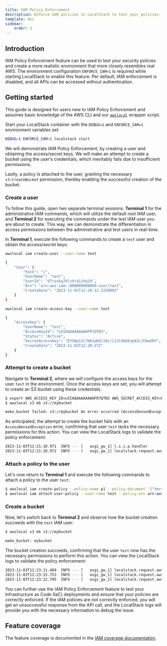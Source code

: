 ```yaml
---
title: IAM Policy Enforcement
description: Enforce IAM policies in LocalStack to test your policies.
template: doc
sidebar:
    order: 3
---
```


## Introduction

IAM Policy Enforcement feature can be used to test your security policies and create a more realistic environment that more closely resembles real AWS.
The environment configuration `ENFORCE_IAM=1` is required while starting LocalStack to enable this feature.
Per default, IAM enforcement is disabled, and all APIs can be accessed without authentication.

## Getting started

This guide is designed for users new to IAM Policy Enforcement and assumes basic knowledge of the AWS CLI and our [`awslocal`](https://github.com/localstack/awscli-local) wrapper script.

Start your LocalStack container with the `DEBUG=1` and `ENFORCE_IAM=1` environment variables set:

```bash
DEBUG=1 ENFORCE_IAM=1 localstack start
```

We will demonstrate IAM Policy Enforcement, by creating a user and obtaining the access/secret keys.
We will make an attempt to create a bucket using the user’s credentials, which inevitably fails due to insufficient permissions.

Lastly, a policy is attached to the user, granting the necessary `s3:CreateBucket` permission, thereby enabling the successful creation of the bucket.

### Create a user

To follow this guide, open two separate terminal sessions:  **Terminal 1**  for the administrative IAM commands, which will utilize the default root IAM user, and  **Terminal 2** for executing the commands under the test IAM user you are about to create.
This way, we can demonstrate the differentiation in access permissions between the administrative and test users in real-time.

In **Terminal 1**, execute the following commands to create a `test` user and obtain the access/secret keys:

```bash
awslocal iam create-user --user-name test
```

```bash
{
    "User": {
        "Path": "/",
        "UserName": "test",
        "UserId": "d7ryukg7bls4rq1ihq1d",
        "Arn": "arn:aws:iam::000000000000:user/test",
        "CreateDate": "2023-11-03T12:20:12.332000Z"
    }
}
```

```bash
awslocal iam create-access-key --user-name test
```

```bash
{
    "AccessKey": {
        "UserName": "test",
        "AccessKeyId": "LKIAQAAAAAAAHFR7QTN3",
        "Status": "Active",
        "SecretAccessKey": "EYUHpIol7bRJpKd/28c/LI2C4bbEnp82LJCRwXRV",
        "CreateDate": "2023-11-03T12:20:27Z"
    }
}
```

### Attempt to create a bucket

Navigate to **Terminal 2**, where we will configure the access keys for the user `test` in the environment.
Once the access keys are set, you will attempt to create an S3 bucket using these credentials.

```bash
$ export AWS_ACCESS_KEY_ID=LKIAQAAAAAAAHFR7QTN3 AWS_SECRET_ACCESS_KEY=EYUHpIol7bRJpKd/28c/LI2C4bbEnp82LJCRwXRV
$ awslocal s3 mb s3://mybucket
```

```bash
make_bucket failed: s3://mybucket An error occurred (AccessDeniedException) when calling the CreateBucket operation: Access to the specified resource is denied
```

As anticipated, the attempt to create the bucket fails with an `AccessDeniedException` error, confirming that user `test` lacks the necessary permissions for this action.
You can view the LocalStack logs to validate the policy enforcement:

```bash
2023-11-03T12:21:10.971  INFO --- [   asgi_gw_1] l.s.i.p.handler            : Request for service 's3' by principal 'arn:aws:iam::000000000000:user/test' for operation 'CreateBucket' denied.
2023-11-03T12:21:10.972  INFO --- [   asgi_gw_1] localstack.request.aws     : AWS s3.CreateBucket => 403 (AccessDenied)
```

### Attach a policy to the user

Let's now return to **Terminal 1** and execute the following commands to attach a policy to the user `test`:

```bash
$ awslocal iam create-policy --policy-name p1 --policy-document '{"Version":"2012-10-17","Statement":[{"Effect":"Allow","Action":"s3:CreateBucket","Resource":"*"}]}'
$ awslocal iam attach-user-policy --user-name test --policy-arn arn:aws:iam::000000000000:policy/p1
```

### Create a bucket

Now, let's switch back to **Terminal 2** and observe how the bucket creation succeeds with the `test` IAM user:

```bash
$ awslocal s3 mb s3://mybucket
```

```bash
make_bucket: mybucket
```

The bucket creation succeeds, confirming that the user `test` now has the necessary permissions to perform this action.
You can view the LocalStack logs to validate the policy enforcement:

```bash
2023-11-03T12:23:11.469  INFO --- [   asgi_gw_1] localstack.request.aws     : AWS iam.CreatePolicy => 200
2023-11-03T12:23:15.753  INFO --- [   asgi_gw_1] localstack.request.aws     : AWS iam.AttachUserPolicy => 200
2023-11-03T12:23:22.795  INFO --- [   asgi_gw_2] localstack.request.aws     : AWS s3.CreateBucket => 200
```

You can further use the IAM Policy Enforcement feature to test your Infrastructure as Code (IaC) deployments and ensure that your policies are correctly enforced.
If the IAM policies are not correctly enforced, you will get an unsuccessful response from the API call, and the LocalStack logs will provide you with the necessary information to debug the issue.

## Feature coverage

The feature coverage is documented in the [IAM coverage documentation]().
